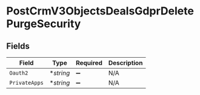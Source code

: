 # PostCrmV3ObjectsDealsGdprDeletePurgeSecurity


## Fields

| Field              | Type               | Required           | Description        |
| ------------------ | ------------------ | ------------------ | ------------------ |
| `Oauth2`           | **string*          | :heavy_minus_sign: | N/A                |
| `PrivateApps`      | **string*          | :heavy_minus_sign: | N/A                |